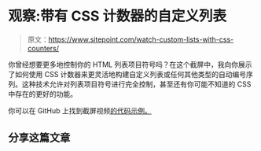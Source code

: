 # 观察:带有 CSS 计数器的自定义列表

> 原文：<https://www.sitepoint.com/watch-custom-lists-with-css-counters/>

你曾经想要更多地控制你的 HTML 列表项目符号吗？在这个截屏中，我向你展示了如何使用 CSS 计数器来更灵活地构建自定义列表或任何其他类型的自动编号序列。这种技术允许对列表项目符号进行完全控制，甚至还有你可能不知道的 CSS 中存在的更好的功能。

你可以在 GitHub 上找到截屏视频[的代码示例。](https://github.com/guilhermemuller/spp_screencasts/tree/master/counters)

## 分享这篇文章